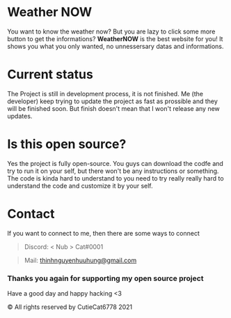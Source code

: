 # Weather NOW

You want to know the weather now? But you are lazy to click some more button to get the informations?
**WeatherNOW** is the best website for you! It shows you what you only wanted, no unnessersary datas and informations.

# Current status

The Project is still in development process, it is not finished. Me (the developer) keep trying to update the project as fast as prossible and they will be finished soon.
But finish doesn't mean that I won't release any new updates.

# Is this open source?

Yes the project is fully open-source. You guys can download the codfe and try to run it on your self, but there won't be any instructions or something.
The code is kinda hard to understand to you need to try really really hard to understand the code and customize it by your self.

# Contact

If you want to connect to me, then there are some ways to connect

> Discord: < Nub > Cat#0001

> Mail: thinhnguyenhuuhung@gmail.com

### Thanks you again for supporting my open source project
Have a good day and happy hacking <3

© All rights reserved by CutieCat6778 2021
